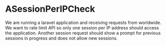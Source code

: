 # ASessionPerIPCheck
We are running a laravel application and receiving requests from worldwide. We want to rate limit API so only one session per IP address should access the application. Another session request should show a prompt for previous sessions in progress and does not allow new sessions.
